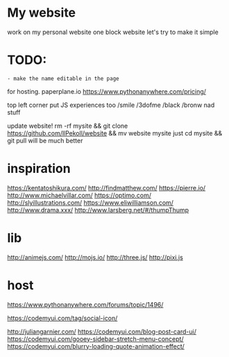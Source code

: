 My website
==========

work on my personal website
one block website
let's try to make it simple

TODO:
=====
    - make the name editable in the page


for hosting.
paperplane.io
https://www.pythonanywhere.com/pricing/


top left corner put JS experiences too
/smile
/3dofme
/black
/bronw nad stuff

update website!
rm -rf mysite && git clone https://github.com/llPekoll/website && mv website mysite
just cd mysite && git pull will be much better


inspiration
===============
https://kentatoshikura.com/
http://findmatthew.com/
https://pierre.io/
http://www.michaelvillar.com/
https://optimo.com/
http://slyillustrations.com/
https://www.eliwilliamson.com/
http://www.drama.xxx/
http://www.larsberg.net/#/thumpThump

lib 
====
http://animejs.com/
http://mojs.io/
http://three.js/
http://pixi.js

host
====
https://www.pythonanywhere.com/forums/topic/1496/


https://codemyui.com/tag/social-icon/

http://juliangarnier.com/
https://codemyui.com/blog-post-card-ui/
https://codemyui.com/gooey-sidebar-stretch-menu-concept/
https://codemyui.com/blurry-loading-quote-animation-effect/